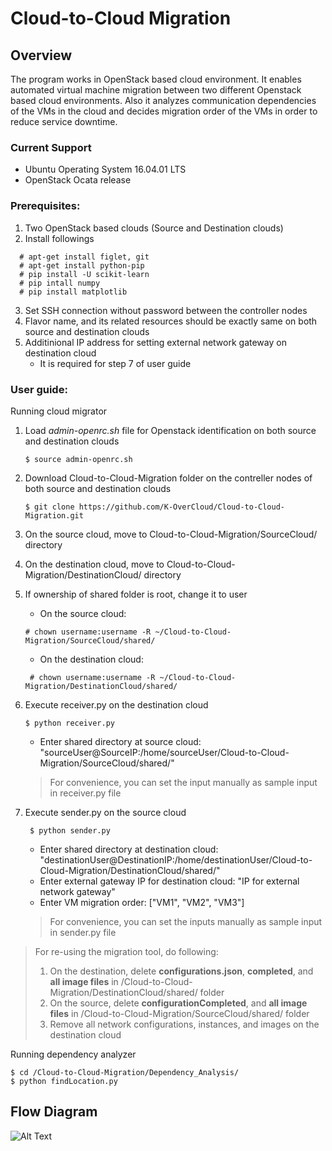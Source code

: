 # Cloud-to-Cloud Migration 

## Overview ##
The program works in OpenStack based cloud environment. It enables automated virtual machine migration between two different Openstack based cloud environments. Also it analyzes communication dependencies of the VMs in the cloud and decides migration order of the VMs in order to reduce service downtime. 

### Current Support ###
* Ubuntu Operating System 16.04.01 LTS
* OpenStack Ocata release

### Prerequisites: ###
1. Two OpenStack based clouds (Source and Destination clouds)
2. Install followings 
```
  # apt-get install figlet, git
  # apt-get install python-pip
  # pip install -U scikit-learn
  # pip intall numpy 
  # pip install matplotlib  
```
3. Set SSH connection without password between the controller nodes
4. Flavor name, and its related resources should be exactly same on both source and destination clouds
5. Additinional IP address for setting external network gateway on destination cloud 
   - It is required for step 7 of user guide

### User guide: ###
Running cloud migrator
1. Load *admin-openrc.sh* file for Openstack identification on both source and destination clouds
   ```
   $ source admin-openrc.sh
   ```
2. Download Cloud-to-Cloud-Migration folder on the contreller nodes of both source and destination clouds 
   ```
   $ git clone https://github.com/K-OverCloud/Cloud-to-Cloud-Migration.git
   ```
3. On the source cloud, move to Cloud-to-Cloud-Migration/SourceCloud/ directory
4. On the destination cloud, move to Cloud-to-Cloud-Migration/DestinationCloud/ directory
5. If ownership of shared folder is root, change it to user 
   - On the source cloud: 
    ```
    # chown username:username -R ~/Cloud-to-Cloud-Migration/SourceCloud/shared/
    ```
   - On the destination cloud:
   ```
    # chown username:username -R ~/Cloud-to-Cloud-Migration/DestinationCloud/shared/
    ```
6. Execute receiver.py on the destination cloud 
     ```
     $ python receiver.py
     ```
     - Enter shared directory at source cloud: "sourceUser@SourceIP:/home/sourceUser/Cloud-to-Cloud-Migration/SourceCloud/shared/"  
     > For convenience, you can set the input manually as sample input in receiver.py file
 
7. Execute sender.py on the source cloud 
    ```
     $ python sender.py
    ```
   - Enter shared directory at destination cloud: "destinationUser@DestinationIP:/home/destinationUser/Cloud-to-Cloud-Migration/DestinationCloud/shared/"
   - Enter external gateway IP for destination cloud: "IP for external network gateway" 
   - Enter VM migration order: ["VM1", "VM2", "VM3"]
   > For convenience, you can set the inputs manually as sample input in sender.py file
 
 >  For re-using the migration tool, do following:
 >  1. On the destination, delete **configurations.json**, **completed**, and **all image files** in /Cloud-to-Cloud-Migration/DestinationCloud/shared/ folder
 >  2. On the source, delete **configurationCompleted**, and **all image files** in /Cloud-to-Cloud-Migration/SourceCloud/shared/ folder
 >  3. Remove all network configurations, instances, and images on the destination cloud 

Running dependency analyzer
```
$ cd /Cloud-to-Cloud-Migration/Dependency_Analysis/
$ python findLocation.py

```
## Flow Diagram
![Alt Text](https://raw.githubusercontent.com/K-OverCloud/Cloud-to-Cloud-Migration/master/FlowDiagram.png)


